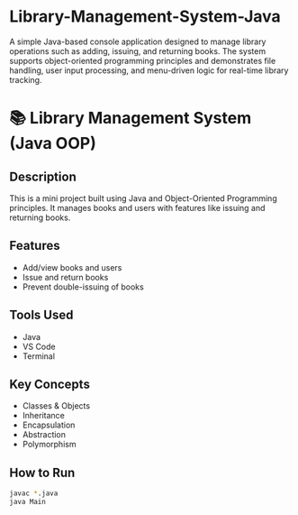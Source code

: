 # Library-Management-System-Java
A simple Java-based console application designed to manage library operations such as adding, issuing, and returning books. The system supports object-oriented programming principles and demonstrates file handling, user input processing, and menu-driven logic for real-time library tracking.

# 📚 Library Management System (Java OOP)

## Description
This is a mini project built using Java and Object-Oriented Programming principles. It manages books and users with features like issuing and returning books.

## Features
- Add/view books and users
- Issue and return books
- Prevent double-issuing of books

## Tools Used
- Java
- VS Code
- Terminal

## Key Concepts
- Classes & Objects
- Inheritance
- Encapsulation
- Abstraction
- Polymorphism

## How to Run
```bash
javac *.java
java Main
